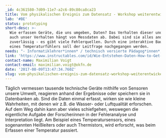 ```yaml
---
_id: 4c361580-7d09-11e7-a2c6-89c80ca8ca23
title: Vom physikalischen Ereignis zum Datensatz - Workshop weiterentwickeln
lab: '#BE'
status: prototyping
short-desc: >-
  Wie erfassen Geräte, die uns umgeben, Daten? Das Verhalten dieser und damit
  auch unser Verhalten hängt von Messdaten ab. Dabei sind sie alles andere als
  zuverlässig - es gibt viele Fehlerquellen. Durch eine interaktive Bauanleitung
  eines Temperaturfühlers soll der Leitfrage nachgegangen werden.
needs: "- Informatiklehrer*innen* / technisch versierte Pädagog*innen*, um das Formate didaktisch aufzubereiten \r\n- Pädagog*innen* / Lehrer*innen*, die das Format mit Schüler*innen testen.\r\n\r\nDie bereits existierende Anleitung (siehe Projektlink) soll aufbereitet und in ein schultaugliches Format übertragen werden. Zu dieser Übertragung gehört die Trennung von Bauanleitung, Theorie und weiteren Hintergrundinformationen, so dass Schüler*innen* selbst entscheiden können, ob sie noch weitere Informationen benötigen. Auch fehlen Zwischenfragen, um das bisherigen Vorgehen zu reflektieren, sowie interaktive Elemente, die den linearen und technischen Ablauf auflockern."
link: 'https://www.instructables.com/id/Wie-Entstehen-Daten-How-to-Get-Physical-Data/'
contact-name: Maximilian Voigt
contact-email: maximilian.voigt@okfn.de
date: '2017-08-09T13:47:34.760Z'
slug: vom-physikalischen-ereignis-zum-datensatz-workshop-weiterentwickeln
---
```

Täglich vermessen tausende technische Geräte mithilfe von Sensoren unsere Umwelt, reagieren anhand der Ergebnisse oder speichern sie in Datenbanken ab. Sind die Daten einmal erfasst, wirken sie wie kleine Wahrheiten, mit denen wir z.B. die Wasser- oder Luftqualität erforschen. Auf dem Weg dahin kann aber vieles schiefgehen, weswegen die eigentliche Aufgabe der Forscher*innen* in der Fehleranalyse und Interpretation liegt. 
Am Beispiel eines Temperatursensors, eines sogenannten Heißleiters oder auch Thermistors, wird erforscht, was beim Erfassen einer Temperatur passiert.
